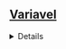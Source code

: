 ## <a href="https://github.com/Hidekithiago/CSharp/blob/master/README.md">Variavel</a> <br>
<details>
<details><summary><b>Pegar uma parte da variavel(Substring)</b></summary>
  
####  NuGet
  >
  
####  import
  >
     
####  Code
  > cnpjP = cnpjP + cnpjPagador.Substring(0,10);
  
</details>
<details><summary><b>Remove ocorrencia de palavra variavel(TRIM)</b></summary>
  
####  NuGet
  >
  
####  import
  >
     
####  Code
  > char[] charsToTrim = { '*', ' ', '\''};
  ><br>string banner = "*** Much Ado About Nothing ***";
  ><br>string result = banner.Trim(charsToTrim);
  ><br>Console.WriteLine("Trimmmed\n   {0}\nto\n   '{1}'", banner, result);
  
</details>
</details>
